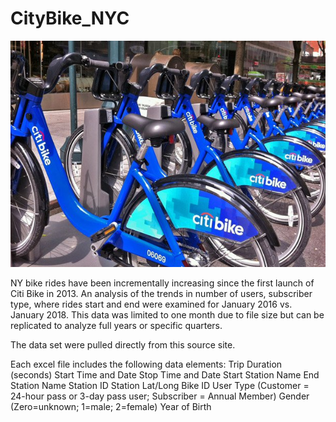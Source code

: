 # CityBike_NYC 
![alt text](https://raw.githubusercontent.com/mccallkm/CityBike_NYC/master/Images/citi-bike-station-bikes.jpg)

NY bike rides have been incrementally increasing since the first launch of Citi Bike in 2013. An analysis of the trends in number of users, subscriber type, where rides start and end were examined for January 2016 vs. January 2018. This data was limited to one month due to file size but can be replicated to analyze full years or specific quarters. 

The data set were pulled directly from this source site. 

Each excel file includes the following data elements:
Trip Duration (seconds)
Start Time and Date
Stop Time and Date
Start Station Name
End Station Name
Station ID
Station Lat/Long
Bike ID
User Type (Customer = 24-hour pass or 3-day pass user; Subscriber = Annual Member)
Gender (Zero=unknown; 1=male; 2=female)
Year of Birth


